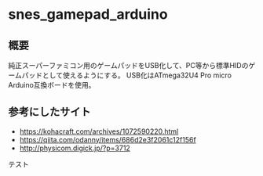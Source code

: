 # snes_gamepad_arduino

## 概要
純正スーパーファミコン用のゲームパッドをUSB化して、PC等から標準HIDのゲームパッドとして使えるようにする。
USB化はATmega32U4 Pro micro Arduino互換ボードを使用。

## 参考にしたサイト
* https://kohacraft.com/archives/1072590220.html
* https://qiita.com/odanny/items/686d2e3f2061c12f156f
* http://physicom.digick.jp/?p=3712

テスト